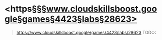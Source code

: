 # <https§§§www.cloudskillsboost.google§games§4423§labs§28623>
> <https://www.cloudskillsboost.google/games/4423/labs/28623>
TODO: